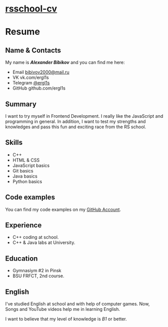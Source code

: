 # [rsschool-cv](https://ergl1s.github.io/rsschool-cv/)

# Resume 

## Name & Contacts
My name is ***Alexander Bibikov*** and you can find me here:

* Email bibivov2000@mail.ru
* VK vk.com/ergl1s
* Telegram [@ergl1s](t.me/ergl1s)
* GitHub github.com/ergl1s

## Summary

I want to try myself in Frontend Development. I really like the JavaScript and programming in general. In addition, I want to test my strengths and knowledges and pass this fun and exciting race from the RS school. 

## Skills 
* C++ 
* HTML & CSS
* JavaScript basics
* Git basics
* Java basics 
* Python basics

## Code examples 
You can find my code examples on my [GitHub Account](github.com/ergl1s). 

## Experience
* C++ coding at school. 
* C++ & Java labs at University.

## Education 
* Gymnasiym #2 in Pinsk
* BSU FRFCT, 2nd course.

## English 

I've studied English at school and with help of computer games. Now, Songs and YouTube videos help me in learning English.

I want to believe that my level of knowledge is *B1* or better.